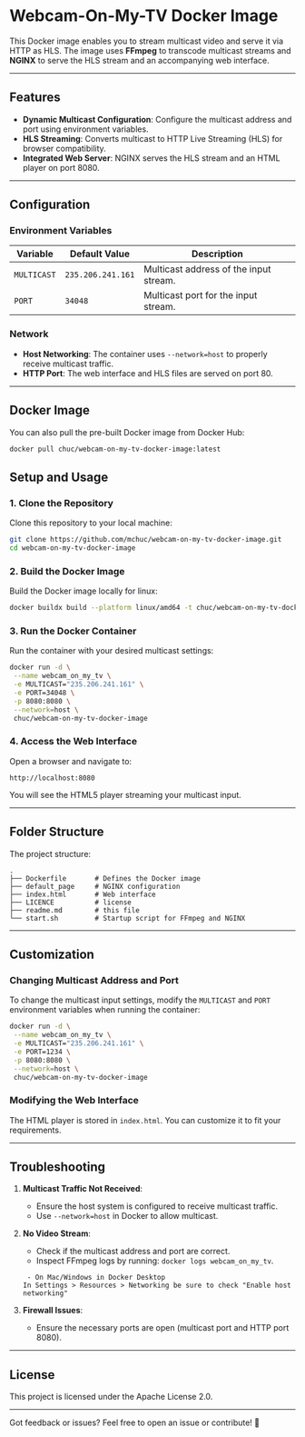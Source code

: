 # Webcam-On-My-TV Docker Image

This Docker image enables you to stream multicast video and serve it via HTTP as HLS. The image uses **FFmpeg** to transcode multicast streams and **NGINX** to serve the HLS stream and an accompanying web interface.

---

## Features

- **Dynamic Multicast Configuration**: Configure the multicast address and port using environment variables.
- **HLS Streaming**: Converts multicast to HTTP Live Streaming (HLS) for browser compatibility.
- **Integrated Web Server**: NGINX serves the HLS stream and an HTML player on port 8080.

---

## Configuration

### Environment Variables

| Variable    | Default Value     | Description                            |
| ----------- | ----------------- | -------------------------------------- |
| `MULTICAST` | `235.206.241.161` | Multicast address of the input stream. |
| `PORT`      | `34048`           | Multicast port for the input stream.   |

### Network

- **Host Networking**: The container uses `--network=host` to properly receive multicast traffic.
- **HTTP Port**: The web interface and HLS files are served on port 80.

---

## Docker Image

You can also pull the pre-built Docker image from Docker Hub:

```bash
docker pull chuc/webcam-on-my-tv-docker-image:latest
```

## Setup and Usage

### 1. Clone the Repository

Clone this repository to your local machine:

```bash
git clone https://github.com/mchuc/webcam-on-my-tv-docker-image.git
cd webcam-on-my-tv-docker-image
```

### 2. Build the Docker Image

Build the Docker image locally for linux:

```bash
docker buildx build --platform linux/amd64 -t chuc/webcam-on-my-tv-docker-image:latest --no-cache .
```

### 3. Run the Docker Container

Run the container with your desired multicast settings:

```bash
docker run -d \
 --name webcam_on_my_tv \
 -e MULTICAST="235.206.241.161" \
 -e PORT=34048 \
 -p 8080:8080 \
 --network=host \
 chuc/webcam-on-my-tv-docker-image
```

### 4. Access the Web Interface

Open a browser and navigate to:

```
http://localhost:8080
```

You will see the HTML5 player streaming your multicast input.

---

## Folder Structure

The project structure:

```
.
├── Dockerfile       # Defines the Docker image
├── default_page     # NGINX configuration
├── index.html       # Web interface
├── LICENCE          # license
├── readme.md        # this file
└── start.sh         # Startup script for FFmpeg and NGINX

```

---

## Customization

### Changing Multicast Address and Port

To change the multicast input settings, modify the `MULTICAST` and `PORT` environment variables when running the container:

```bash
docker run -d \
 --name webcam_on_my_tv \
 -e MULTICAST="235.206.241.161" \
 -e PORT=1234 \
 -p 8080:8080 \
 --network=host \
 chuc/webcam-on-my-tv-docker-image
```

### Modifying the Web Interface

The HTML player is stored in `index.html`. You can customize it to fit your requirements.

---

## Troubleshooting

1. **Multicast Traffic Not Received**:

   - Ensure the host system is configured to receive multicast traffic.
   - Use `--network=host` in Docker to allow multicast.

2. **No Video Stream**:

   - Check if the multicast address and port are correct.
   - Inspect FFmpeg logs by running: `docker logs webcam_on_my_tv`.

   ```
    - On Mac/Windows in Docker Desktop
   In Settings > Resources > Networking be sure to check "Enable host networking"
   ```

3. **Firewall Issues**:
   - Ensure the necessary ports are open (multicast port and HTTP port 8080).

---

## License

This project is licensed under the Apache License 2.0.

---

Got feedback or issues? Feel free to open an issue or contribute! 🎉
